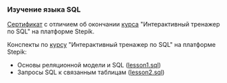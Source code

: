 ### Изучение языка SQL

[Сертификат](https://github.com/nizov-as/CMC-MSU-Practice/blob/main/SQL/stepik-certificate.pdf) с отличием об окончании [курса](https://stepik.org/course/63054/syllabus) "Интерактивный тренажер по SQL" на платформе Stepik.

Конспекты по [курсу](https://stepik.org/course/63054/syllabus) "Интерактивный тренажер по SQL" на платформе Stepik:

* Основы реляционной модели и SQL ([lesson1.sql](https://github.com/nizov-as/CMC-MSU-Practice/blob/main/SQL/lesson1.sql))
* Запросы SQL к связанным таблицам ([lesson2.sql](https://github.com/nizov-as/CMC-MSU-Practice/blob/main/SQL/lesson2.sql))

